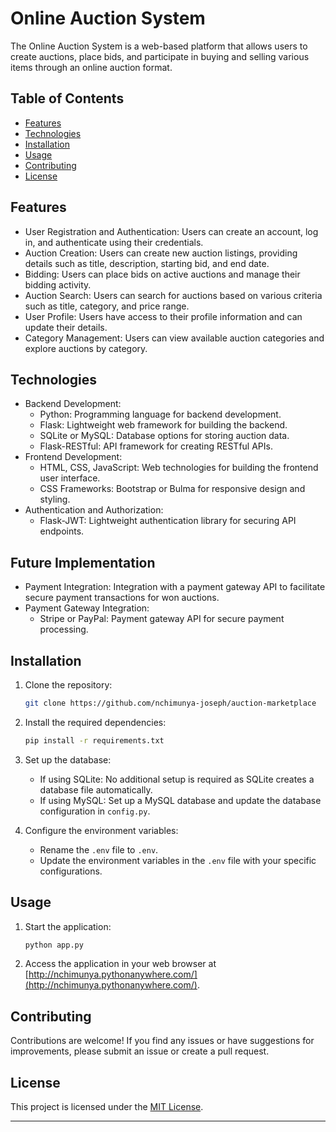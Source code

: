 # Online Auction System

The Online Auction System is a web-based platform that allows users to create auctions, place bids, and participate in buying and selling various items through an online auction format.

## Table of Contents

- [Features](#features)
- [Technologies](#technologies)
- [Installation](#installation)
- [Usage](#usage)
- [Contributing](#contributing)
- [License](#license)

## Features

- User Registration and Authentication: Users can create an account, log in, and authenticate using their credentials.
- Auction Creation: Users can create new auction listings, providing details such as title, description, starting bid, and end date.
- Bidding: Users can place bids on active auctions and manage their bidding activity.
- Auction Search: Users can search for auctions based on various criteria such as title, category, and price range.
- User Profile: Users have access to their profile information and can update their details.
- Category Management: Users can view available auction categories and explore auctions by category.

## Technologies

- Backend Development:
  - Python: Programming language for backend development.
  - Flask: Lightweight web framework for building the backend.
  - SQLite or MySQL: Database options for storing auction data.
  - Flask-RESTful: API framework for creating RESTful APIs.
- Frontend Development:
  - HTML, CSS, JavaScript: Web technologies for building the frontend user interface.
  - CSS Frameworks: Bootstrap or Bulma for responsive design and styling.
- Authentication and Authorization:
  - Flask-JWT: Lightweight authentication library for securing API endpoints.

## Future Implementation
- Payment Integration: Integration with a payment gateway API to facilitate secure payment transactions for won auctions.
- Payment Gateway Integration:
  - Stripe or PayPal: Payment gateway API for secure payment processing.

## Installation

1. Clone the repository:

   ```bash
   git clone https://github.com/nchimunya-joseph/auction-marketplace
   ```

2. Install the required dependencies:

   ```bash
   pip install -r requirements.txt
   ```

3. Set up the database:
   - If using SQLite: No additional setup is required as SQLite creates a database file automatically.
   - If using MySQL: Set up a MySQL database and update the database configuration in `config.py`.

4. Configure the environment variables:
   - Rename the `.env` file to `.env`.
   - Update the environment variables in the `.env` file with your specific configurations.

## Usage

1. Start the application:

   ```bash
   python app.py
   ```

2. Access the application in your web browser at [http://nchimunya.pythonanywhere.com/](http://nchimunya.pythonanywhere.com/).

## Contributing

Contributions are welcome! If you find any issues or have suggestions for improvements, please submit an issue or create a pull request.

## License

This project is licensed under the [MIT License](LICENSE).

---
